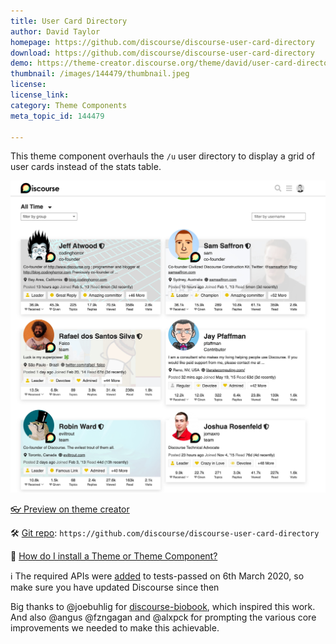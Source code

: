 ```yaml
---
title: User Card Directory
author: David Taylor
homepage: https://github.com/discourse/discourse-user-card-directory
download: https://github.com/discourse/discourse-user-card-directory
demo: https://theme-creator.discourse.org/theme/david/user-card-directory
thumbnail: /images/144479/thumbnail.jpeg
license: 
license_link: 
category: Theme Components
meta_topic_id: 144479

---
```

This theme component overhauls the `/u` user directory to display a grid of user cards instead of the stats table.

![Screenshot 2020-03-16 at 14.11.20: 505x500](/images/144479/o5iFYI0TYZozwCVowqPork8qFwm.jpeg) 

 [:eyeglasses: Preview on theme creator](https://theme-creator.discourse.org/theme/david/user-card-directory)

:hammer_and_wrench: [Git repo](https://github.com/discourse/discourse-user-card-directory): `https://github.com/discourse/discourse-user-card-directory` 

:thinking: [How do I install a Theme or Theme Component? ](https://meta.discourse.org/t/how-do-i-install-a-theme-or-theme-component/63682)

:information_source: The required APIs were [added](https://github.com/discourse/discourse/commit/ff62911a89d721ebec1716990c5e407e572d8960) to tests-passed on 6th March 2020, so make sure you have updated Discourse since then

Big thanks to @joebuhlig for [discourse-biobook](https://procourse.co/portfolio/discourse-biobook/), which inspired this work. And also @angus @fzngagan and @alxpck for prompting the various core improvements we needed to make this achievable.